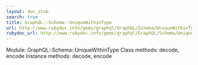 ```yaml
---
layout: doc_stub
search: true
title: GraphQL::Schema::UniqueWithinType
url: http://www.rubydoc.info/gems/graphql/GraphQL/Schema/UniqueWithinType
rubydoc_url: http://www.rubydoc.info/gems/graphql/GraphQL/Schema/UniqueWithinType
---
```


Module: GraphQL::Schema::UniqueWithinType
Class methods:
decode, encode
Instance methods:
decode, encode

